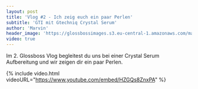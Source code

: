 ```yaml
---
layout: post
title: 'Vlog #2 - Ich zeig euch ein paar Perlen'
subtitle: 'GTI mit Gtechniq Crystal Serum'
author: 'Marvin'
header_image: 'https://glossbossimages.s3.eu-central-1.amazonaws.com/marvin/sonstige/vlog-2.jpg'
video: true
---
```

Im 2. Glossboss Vlog begleitest du uns bei einer Crystal Serum Aufbereitung und wir zeigen dir ein paar Perlen.

{% include video.html videoURL="https://www.youtube.com/embed/HZGQs8ZnxPA" %}